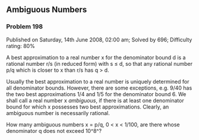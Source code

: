 Ambiguous Numbers
-----------------

### Problem 198

Published on Saturday, 14th June 2008, 02:00 am; Solved by 696;
Difficulty rating: 80%

A best approximation to a real number x for the denominator bound d is a
rational number r/s (in reduced form) with s ≤ d, so that any rational
number p/q which is closer to x than r/s has q \> d.

Usually the best approximation to a real number is uniquely determined
for all denominator bounds. However, there are some exceptions, e.g.
9/40 has the two best approximations 1/4 and 1/5 for the denominator
bound 6. We shall call a real number x *ambiguous*, if there is at least
one denominator bound for which x possesses two best approximations.
Clearly, an ambiguous number is necessarily rational.

How many ambiguous numbers x = p/q, 0 \< x \< 1/100, are there whose
denominator q does not exceed 10^8^?
